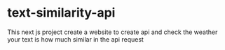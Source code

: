 # text-similarity-api
This next js project create a website to create api and check the weather your text is how much similar in the api request
